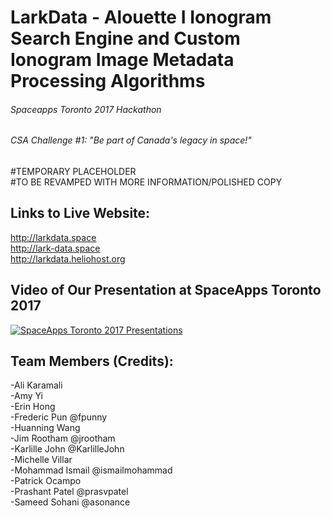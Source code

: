 # LarkData - Alouette I Ionogram Search Engine and Custom Ionogram Image Metadata Processing Algorithms
###### Spaceapps Toronto 2017 Hackathon
###### CSA Challenge #1: "Be part of Canada's legacy in space!"

#TEMPORARY PLACEHOLDER<br />
#TO BE REVAMPED WITH MORE INFORMATION/POLISHED COPY<br />

## Links to Live Website:
http://larkdata.space<br />
http://lark-data.space<br />
http://larkdata.heliohost.org<br />

## Video of Our Presentation at SpaceApps Toronto 2017
[![SpaceApps Toronto 2017 Presentations](http://i.imgur.com/wxEdpt9.png)](https://www.youtube.com/watch?v=U5yd2ZN50Yk&feature=youtu.be&t=1h31m35s "SpaceApps Toronto 2017 Presentations")

## Team Members (Credits):
-Ali Karamali<br />
-Amy Yi<br />
-Erin Hong<br />
-Frederic Pun @fpunny<br />
-Huanning Wang<br />
-Jim Rootham @jrootham<br />
-Karlille John @KarlilleJohn<br />
-Michelle Villar<br />
-Mohammad Ismail @ismailmohammad<br />
-Patrick Ocampo<br />
-Prashant Patel @prasvpatel<br />
-Sameed Sohani @asonance<br />
